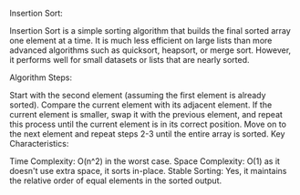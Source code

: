 Insertion Sort:

Insertion Sort is a simple sorting algorithm that builds the final sorted array one element at a time. It is much less efficient on large lists than more advanced algorithms such as quicksort, heapsort, or merge sort. However, it performs well for small datasets or lists that are nearly sorted.

Algorithm Steps:

Start with the second element (assuming the first element is already sorted).
Compare the current element with its adjacent element.
If the current element is smaller, swap it with the previous element, and repeat this process until the current element is in its correct position.
Move on to the next element and repeat steps 2-3 until the entire array is sorted.
Key Characteristics:

Time Complexity: O(n^2) in the worst case.
Space Complexity: O(1) as it doesn't use extra space, it sorts in-place.
Stable Sorting: Yes, it maintains the relative order of equal elements in the sorted output.
